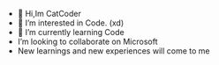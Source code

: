 - 👋 Hi,Im CatCoder
- 👀 I’m interested in Code. (xd)
- 🌱 I’m currently learning Code
- I’m looking to collaborate on Microsoft
- New learnings and new experiences will come to me

<!---
ImCatCoder/ImCatCoder is a ✨ special ✨ repository because its `My Presentation.md` (this file) appears on your GitHub profile.
You can click the Preview link to take a look at your changes.
--->
